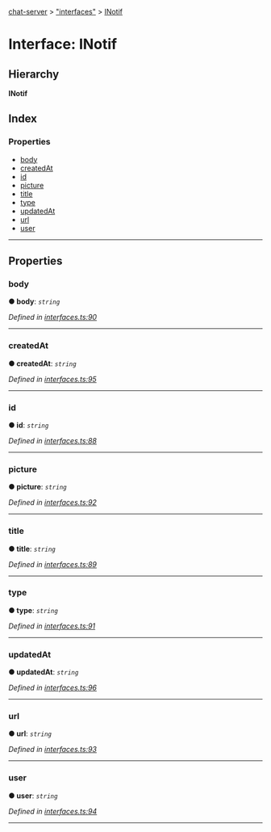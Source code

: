 [chat-server](../README.md) > ["interfaces"](../modules/_interfaces_.md) > [INotif](../interfaces/_interfaces_.inotif.md)

# Interface: INotif

## Hierarchy

**INotif**

## Index

### Properties

* [body](_interfaces_.inotif.md#body)
* [createdAt](_interfaces_.inotif.md#createdat)
* [id](_interfaces_.inotif.md#id)
* [picture](_interfaces_.inotif.md#picture)
* [title](_interfaces_.inotif.md#title)
* [type](_interfaces_.inotif.md#type)
* [updatedAt](_interfaces_.inotif.md#updatedat)
* [url](_interfaces_.inotif.md#url)
* [user](_interfaces_.inotif.md#user)

---

## Properties

<a id="body"></a>

###  body

**● body**: *`string`*

*Defined in [interfaces.ts:90](https://github.com/deissh/anibe.chat/blob/c856951/src/interfaces.ts#L90)*

___
<a id="createdat"></a>

###  createdAt

**● createdAt**: *`string`*

*Defined in [interfaces.ts:95](https://github.com/deissh/anibe.chat/blob/c856951/src/interfaces.ts#L95)*

___
<a id="id"></a>

###  id

**● id**: *`string`*

*Defined in [interfaces.ts:88](https://github.com/deissh/anibe.chat/blob/c856951/src/interfaces.ts#L88)*

___
<a id="picture"></a>

###  picture

**● picture**: *`string`*

*Defined in [interfaces.ts:92](https://github.com/deissh/anibe.chat/blob/c856951/src/interfaces.ts#L92)*

___
<a id="title"></a>

###  title

**● title**: *`string`*

*Defined in [interfaces.ts:89](https://github.com/deissh/anibe.chat/blob/c856951/src/interfaces.ts#L89)*

___
<a id="type"></a>

###  type

**● type**: *`string`*

*Defined in [interfaces.ts:91](https://github.com/deissh/anibe.chat/blob/c856951/src/interfaces.ts#L91)*

___
<a id="updatedat"></a>

###  updatedAt

**● updatedAt**: *`string`*

*Defined in [interfaces.ts:96](https://github.com/deissh/anibe.chat/blob/c856951/src/interfaces.ts#L96)*

___
<a id="url"></a>

###  url

**● url**: *`string`*

*Defined in [interfaces.ts:93](https://github.com/deissh/anibe.chat/blob/c856951/src/interfaces.ts#L93)*

___
<a id="user"></a>

###  user

**● user**: *`string`*

*Defined in [interfaces.ts:94](https://github.com/deissh/anibe.chat/blob/c856951/src/interfaces.ts#L94)*

___

